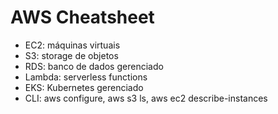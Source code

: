 # AWS Cheatsheet

- EC2: máquinas virtuais
- S3: storage de objetos
- RDS: banco de dados gerenciado
- Lambda: serverless functions
- EKS: Kubernetes gerenciado
- CLI: aws configure, aws s3 ls, aws ec2 describe-instances
